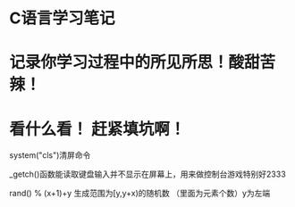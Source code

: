 ﻿# C语言学习笔记

# 记录你学习过程中的所见所思！酸甜苦辣！

# 看什么看！ 赶紧填坑啊！ 

system("cls")清屏命令

_getch()函数能读取键盘输入并不显示在屏幕上，用来做控制台游戏特别好2333

rand() % (x+1)+y     生成范围为[y,y+x)的随机数   （里面为元素个数）y为左端